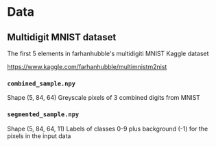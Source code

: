 # Data
## Multidigit MNIST dataset
The first 5 elements in farhanhubble's multidigiti MNIST Kaggle dataset

https://www.kaggle.com/farhanhubble/multimnistm2nist

### `combined_sample.npy`
Shape (5, 84, 64)
Greyscale pixels of 3 combined digits from MNIST

### `segmented_sample.npy`
Shape (5, 84, 64, 11)
Labels of classes 0-9 plus background (-1) for the pixels in the input data
